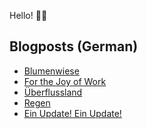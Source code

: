 Hello! 👋🏻

## Blogposts (German)
<!-- BLOG-POST-LIST:START -->
- [Blumenwiese](https://maurice-renck.de/de/notes/2022/blumenwiese)
- [For the Joy of Work](https://maurice-renck.de/de/notes/2022/for-the-joy-of-work)
- [Überflussland](https://maurice-renck.de/de/notes/2022/ueberflussland)
- [Regen](https://maurice-renck.de/de/blog/2022/regen)
- [Ein Update! Ein Update!](https://maurice-renck.de/de/blog/2022/ein-update-ein-update)
<!-- BLOG-POST-LIST:END -->

<!--
**mauricerenck/mauricerenck** is a ✨ _special_ ✨ repository because its `README.md` (this file) appears on your GitHub profile.

Here are some ideas to get you started:

- 🔭 I’m currently working on ...
- 🌱 I’m currently learning ...
- 👯 I’m looking to collaborate on ...
- 🤔 I’m looking for help with ...
- 💬 Ask me about ...
- 📫 How to reach me: ...
- 😄 Pronouns: ...
- ⚡ Fun fact: ...
-->
